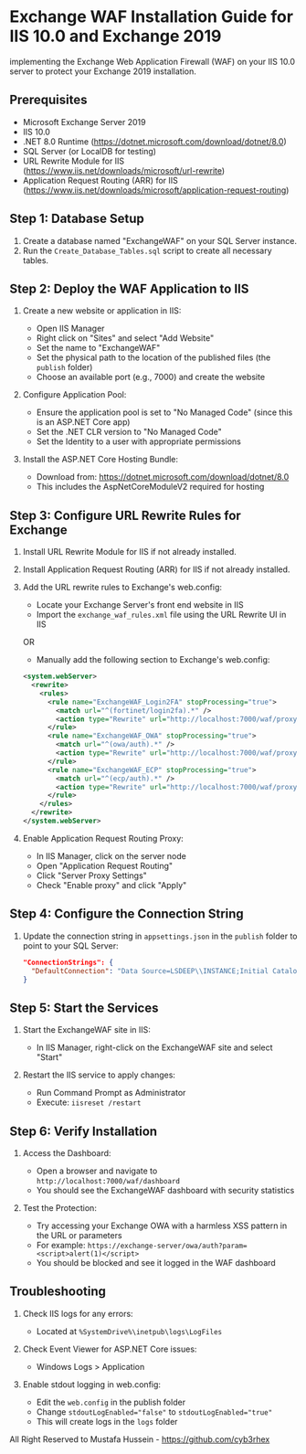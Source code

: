 # Exchange WAF Installation Guide for IIS 10.0 and Exchange 2019

implementing the Exchange Web Application Firewall (WAF) on your IIS 10.0 server to protect your Exchange 2019 installation.

## Prerequisites

- Microsoft Exchange Server 2019
- IIS 10.0
- .NET 8.0 Runtime (https://dotnet.microsoft.com/download/dotnet/8.0)
- SQL Server (or LocalDB for testing)
- URL Rewrite Module for IIS (https://www.iis.net/downloads/microsoft/url-rewrite)
- Application Request Routing (ARR) for IIS (https://www.iis.net/downloads/microsoft/application-request-routing)

## Step 1: Database Setup

1. Create a database named "ExchangeWAF" on your SQL Server instance.
2. Run the `Create_Database_Tables.sql` script to create all necessary tables.

## Step 2: Deploy the WAF Application to IIS

1. Create a new website or application in IIS:
   - Open IIS Manager
   - Right click on "Sites" and select "Add Website"
   - Set the name to "ExchangeWAF"
   - Set the physical path to the location of the published files (the `publish` folder)
   - Choose an available port (e.g., 7000) and create the website

2. Configure Application Pool:
   - Ensure the application pool is set to "No Managed Code" (since this is an ASP.NET Core app)
   - Set the .NET CLR version to "No Managed Code"
   - Set the Identity to a user with appropriate permissions

3. Install the ASP.NET Core Hosting Bundle:
   - Download from: https://dotnet.microsoft.com/download/dotnet/8.0
   - This includes the AspNetCoreModuleV2 required for hosting

## Step 3: Configure URL Rewrite Rules for Exchange

1. Install URL Rewrite Module for IIS if not already installed.
2. Install Application Request Routing (ARR) for IIS if not already installed.

3. Add the URL rewrite rules to Exchange's web.config:
   - Locate your Exchange Server's front end website in IIS
   - Import the `exchange_waf_rules.xml` file using the URL Rewrite UI in IIS
   
   OR
   
   - Manually add the following section to Exchange's web.config:
   
   ```xml
   <system.webServer>
     <rewrite>
       <rules>
         <rule name="ExchangeWAF_Login2FA" stopProcessing="true">
           <match url="^(fortinet/login2fa).*" />
           <action type="Rewrite" url="http://localhost:7000/waf/proxy/{R:0}" />
         </rule>
         <rule name="ExchangeWAF_OWA" stopProcessing="true">
           <match url="^(owa/auth).*" />
           <action type="Rewrite" url="http://localhost:7000/waf/proxy/{R:0}" />
         </rule>
         <rule name="ExchangeWAF_ECP" stopProcessing="true">
           <match url="^(ecp/auth).*" />
           <action type="Rewrite" url="http://localhost:7000/waf/proxy/{R:0}" />
         </rule>
       </rules>
     </rewrite>
   </system.webServer>
   ```

4. Enable Application Request Routing Proxy:
   - In IIS Manager, click on the server node
   - Open "Application Request Routing"
   - Click "Server Proxy Settings"
   - Check "Enable proxy" and click "Apply"

## Step 4: Configure the Connection String

1. Update the connection string in `appsettings.json` in the `publish` folder to point to your SQL Server:

   ```json
   "ConnectionStrings": {
     "DefaultConnection": "Data Source=LSDEEP\\INSTANCE;Initial Catalog=ExchangeWAF;Integrated Security=True;TrustServerCertificate=True;MultipleActiveResultSets=true"
   }
   ```

## Step 5: Start the Services

1. Start the ExchangeWAF site in IIS:
   - In IIS Manager, right-click on the ExchangeWAF site and select "Start"
   
2. Restart the IIS service to apply changes:
   - Run Command Prompt as Administrator
   - Execute: `iisreset /restart`

## Step 6: Verify Installation

1. Access the Dashboard:
   - Open a browser and navigate to `http://localhost:7000/waf/dashboard`
   - You should see the ExchangeWAF dashboard with security statistics

2. Test the Protection:
   - Try accessing your Exchange OWA with a harmless XSS pattern in the URL or parameters
   - For example: `https://exchange-server/owa/auth?param=<script>alert(1)</script>`
   - You should be blocked and see it logged in the WAF dashboard

## Troubleshooting

1. Check IIS logs for any errors:
   - Located at `%SystemDrive%\inetpub\logs\LogFiles`

2. Check Event Viewer for ASP.NET Core issues:
   - Windows Logs > Application

3. Enable stdout logging in web.config:
   - Edit the `web.config` in the publish folder
   - Change `stdoutLogEnabled="false"` to `stdoutLogEnabled="true"`
   - This will create logs in the `logs` folder

All Right Reserved to Mustafa Hussein - https://github.com/cyb3rhex 


